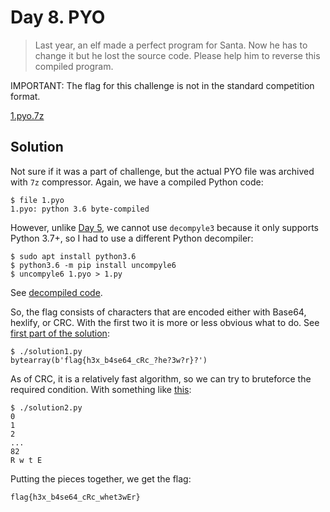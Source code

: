 # Day 8. PYO

> Last year, an elf made a perfect program for Santa. Now he has to change it but he lost the source code. Please help him to reverse this compiled program.

IMPORTANT: The flag for this challenge is not in the standard competition format.

[1.pyo.7z](./1.pyo.7z)

## Solution

Not sure if it was a part of challenge, but the actual PYO file was archived with `7z` compressor. Again, we have a compiled Python code:

```
$ file 1.pyo 
1.pyo: python 3.6 byte-compiled
```

However, unlike [Day 5](../05/README.md), we cannot use `decompyle3` because it only supports Python 3.7+, so I had to use a different Python decompiler:

```
$ sudo apt install python3.6
$ python3.6 -m pip install uncompyle6
$ uncompyle6 1.pyo > 1.py
```

See [decompiled code](./1.py).

So, the flag consists of characters that are encoded either with Base64, hexlify, or CRC. With the first two it is more or less obvious what to do. See [first part of the solution](./solution1.py):

```
$ ./solution1.py
bytearray(b'flag{h3x_b4se64_cRc_?he?3w?r}?')
```

As of CRC, it is a relatively fast algorithm, so we can try to bruteforce the required condition. With something like [this](./solution2.py):

```
$ ./solution2.py
0
1
2
...
82
R w t E
```

Putting the pieces together, we get the flag:

```
flag{h3x_b4se64_cRc_whet3wEr}
```
